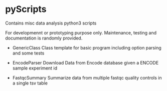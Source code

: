 # pyScripts
Contains misc data analysis python3 scripts

For developmennt or prototyping purpose only.
Maintenance, testing and documentation is randomly provided.

* GenericClass
Class template for basic program including option parsing and some tests

* EncodeParser
Download Data from Encode database given a ENCODE sample experiment id

* FastqcSummary
Summarize data from multiple fastqc quality controls in a single tsv table
